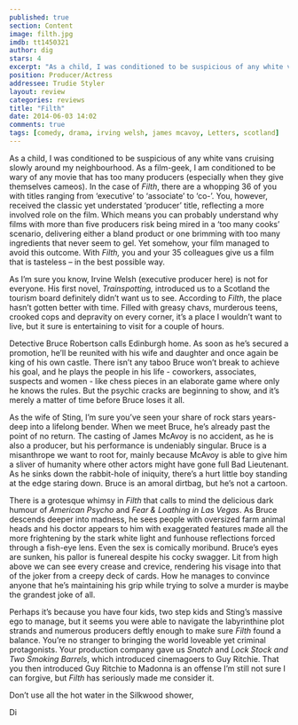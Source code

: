 ```yaml
---
published: true
section: Content
image: filth.jpg
imdb: tt1450321
author: dig 
stars: 4
excerpt: "As a child, I was conditioned to be suspicious of any white vans cruising slowly around my neighbourhood. As a film-geek, I am conditioned to be wary of any movie that has too many producers (especially when they give themselves cameos)."
position: Producer/Actress
addressee: Trudie Styler
layout: review
categories: reviews
title: "Filth"
date: 2014-06-03 14:02
comments: true
tags: [comedy, drama, irving welsh, james mcavoy, Letters, scotland]
---
```

<p class="Normal1">As a child, I was conditioned to be suspicious of any white vans cruising slowly around my neighbourhood. As a film-geek, I am conditioned to be wary of any movie that has too many producers (especially when they give themselves cameos). In the case of <em>Filth</em>, there are a whopping 36 of you with titles ranging from &lsquo;executive&rsquo; to &lsquo;associate&rsquo; to &lsquo;co-&rsquo;. You, however, received the classic yet understated &lsquo;producer&rsquo; title, reflecting a more involved role on the film. Which means you can probably understand why films with more than five producers risk being mired in a &lsquo;too many cooks&rsquo; scenario, delivering either a bland product or one brimming with too many ingredients that never seem to gel. Yet somehow, your film managed to avoid this outcome. With <em>Filth,</em> you and your 35 colleagues give us a film that is tasteless &ndash; in the best possible way.&nbsp;</p>
<p class="Normal1">As I&rsquo;m sure you know, Irvine Welsh (executive producer here) is not for everyone. His first novel, <em>Trainspotting,</em> introduced us to a Scotland the tourism board definitely didn&rsquo;t want us to see. According to <em>Filth</em>, the place hasn&rsquo;t gotten better with time. Filled with greasy chavs, murderous teens, crooked cops and depravity on every corner, it&rsquo;s a place I wouldn&rsquo;t want to live, but it sure is entertaining to visit for a couple of hours.</p>
<p class="Normal1">Detective Bruce Robertson calls Edinburgh home. As soon as he&rsquo;s secured a promotion, he&rsquo;ll be reunited with his wife and daughter and once again be king of his own castle. There isn&rsquo;t any taboo Bruce won&rsquo;t break to achieve his goal, and he plays the people in his life - coworkers, associates, suspects and women - like chess pieces in an elaborate game where only he knows the rules. But the psychic cracks are beginning to show, and it&rsquo;s merely a matter of time before Bruce loses it all.&nbsp;</p>
<p class="Normal1">As the wife of Sting, I&rsquo;m sure you&rsquo;ve seen your share of rock stars years-deep into a lifelong bender. When we meet Bruce, he&rsquo;s already past the point of no return. The casting of James McAvoy is no accident, as he is also a producer, but his performance is undeniably singular. Bruce is a misanthrope we want to root for, mainly because McAvoy is able to give him a sliver of humanity where other actors might have gone full Bad Lieutenant. As he sinks down the rabbit-hole of iniquity, there&rsquo;s a hurt little boy standing at the edge staring down. Bruce is an amoral dirtbag, but he&rsquo;s not a cartoon.</p>
<p class="Normal1">There is a grotesque whimsy in <em>Filth</em> that calls to mind the delicious dark humour of <em>American Psycho</em> and <em>Fear &amp; Loathing in Las Vegas</em>. As Bruce descends deeper into madness, he sees people with oversized farm animal heads and his doctor appears to him with exaggerated features made all the more frightening by the stark white light and funhouse reflections forced through a fish-eye lens. Even the sex is comically moribund. Bruce&rsquo;s eyes are sunken, his pallor is funereal despite his cocky swagger. Lit from high above we can see every crease and crevice, rendering his visage into that of the joker from a creepy deck of cards. How he manages to convince anyone that he&rsquo;s maintaining his grip while trying to solve a murder is maybe the grandest joke of all.&nbsp;</p>
<p class="Normal1">Perhaps it&rsquo;s because you have four kids, two step kids and Sting&rsquo;s massive ego to manage, but it seems you were able to navigate the labyrinthine plot strands and numerous producers deftly enough to make sure <em>Filth </em>found a balance. You&rsquo;re no stranger to bringing the world loveable yet criminal protagonists. Your production company gave us <em>Snatch</em> and <em>Lock Stock and Two Smoking Barrels</em>, which introduced cinemagoers to Guy Ritchie. That you then introduced Guy Ritchie to Madonna is an offense I&rsquo;m still not sure I can forgive, but <em>Filth</em> has seriously made me consider it.</p>
<p class="Normal1">Don&rsquo;t use all the hot water in the Silkwood shower,</p>
<p class="Normal1">Di</p>
